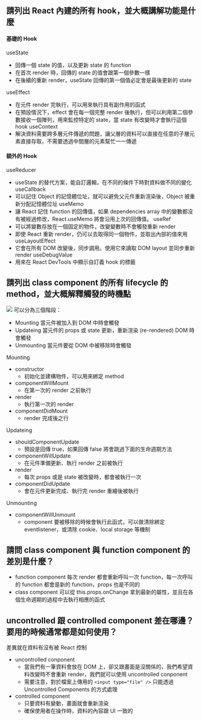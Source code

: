 ## 請列出 React 內建的所有 hook，並大概講解功能是什麼

#### 基礎的 Hook
useState
  * 回傳一個 state 的值，以及更新 state 的 function
  * 在首次 render 時，回傳的 state 的值會跟第一個參數一樣
  * 在後續的重新 render，useState 回傳的第一個值必定會是最後更新的 state

useEffect
  * 在元件 render 完執行，可以用來執行具有副作用的函式
  * 在預設情況下，effect 會在每一個完整 render 後執行，但可以利用第二個參數接收一個陣列，用來監控特定的 state，當 state 有改變時才會執行這個 hook
useContext
  * 解決資料需要跨多層元件傳遞的問題，讓父層的資料可以直接在任意的子層元素直接存取，不需要透過中間層的元素幫忙一一傳遞

#### 額外的 Hook
useReducer
  * useState 的替代方案，能自訂邏輯，在不同的條件下時對資料做不同的變化
useCallback
  * 可以記住 Object 的記憶體位址，就可以避免父元件重新渲染後，Object 被重新分配記憶體位址
useMemo
  * 讓 React 記住 function 的回傳值，如果 dependencies array 中的變數都沒有被經過修改，React.useMemo 將會沿用上次的回傳值。
useRef
  * 可以將變數存放在一個固定的物件，改變變數時不會觸發重新 render
  * 即使 React 重新 render，仍可以去取得同一個物件，並取出內部的值來用
useLayoutEffect
  * 它會在所有 DOM 改變後，同步調用。使用它來讀取 DOM layout 並同步重新 render
useDebugValue
  * 用來在 React DevTools 中顯示自訂義 hook 的標籤


## 請列出 class component 的所有 lifecycle 的 method，並大概解釋觸發的時機點

![](https://i.imgur.com/gDNOsfg.png)
可以分為三個階段：
* Mounting 當元件被加入到 DOM 中時會觸發
* Updateing 當元件的 props 或 state 更新，重新渲染 (re-rendered) DOM 時會觸發
* Unmounting 當元件要從 DOM 中被移除時會觸發

Mounting
* constructor
  * 初始化並建構物件，可以用來綁定 method
* componentWillMount
  * 在第一次的 render 之前執行  
* render
  * 執行第一次的 render
* componentDidMount
  * render 完成後之行

Updateing
* shouldComponentUpdate
  * 預設是回傳 true，如果回傳 false 將會跳過下面的生命週期方法
* componentWillUpdate
  * 在元件準備更新、執行 render 之前被執行
* render
  * 每次 props 或是 state 被改變時，都會被執行一次
* componentDidUpdate
  * 會在元件更新完成、執行完 render 重繪後被執行

Unmounting
* componentWillUnmount
  * component 要被移除的時候會執行此函式，可以做清除綁定 eventlistener，或清除 cookie、local storage 等機制 

## 請問 class component 與 function component 的差別是什麼？
* function component 每次 render 都會重新呼叫一次 function，每一次呼叫的 function 都會是新的 function，props 也是不同的
* class component 可以從 this.props.onChange 拿到最新的屬性，並且在各個生命週期的過程中去執行相應的函式


## uncontrolled 跟 controlled component 差在哪邊？要用的時候通常都是如何使用？

差異就在資料有沒有被 React 控制
* uncontrolled conponent
  * 當我們有一筆資料會放在 DOM 上，卻又跟畫面是沒關係的，我們希望資料改變時不會重新 render，我們就可以使用 uncontrolled conponent
  * 需要注意，對於檔案上傳用的 `<input type="file" />` 只能透過 Uncontrolled Components 的方式處理
* controlled component
  * 只要資料有變動，畫面就會重新渲染
  * 確保使用者在操作時，資料的內容跟 UI 一致的

